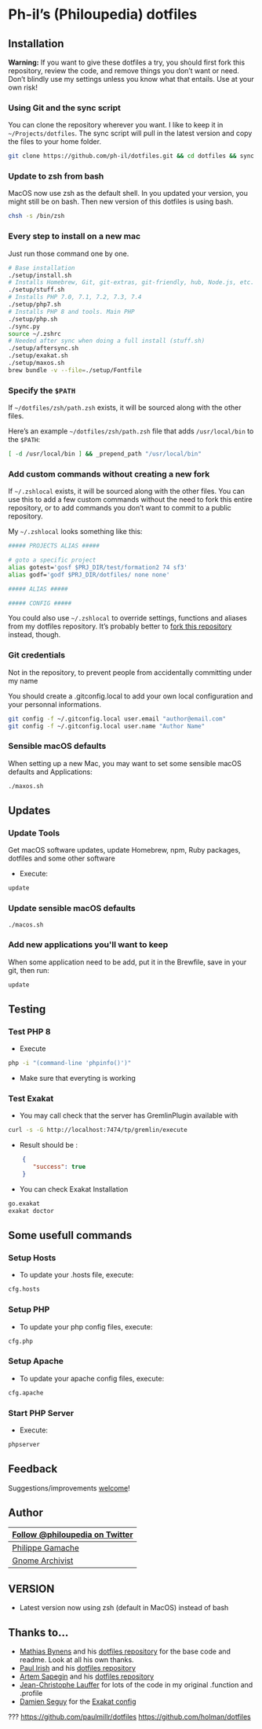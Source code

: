 # Ph-il’s (Philoupedia) dotfiles

## Installation

**Warning:** If you want to give these dotfiles a try, you should first fork this repository, review the code,
and remove things you don’t want or need. Don’t blindly use my settings unless you know what that entails.
Use at your own risk!

### Using Git and the sync script

You can clone the repository wherever you want. I like to keep it in `~/Projects/dotfiles`.
The sync script will pull in the latest version and copy the files to your home folder.

```bash
git clone https://github.com/ph-il/dotfiles.git && cd dotfiles && sync.py
```

### Update to zsh from bash

MacOS now use zsh as the default shell. In you updated your version, you might still be on bash. Then new version of
this dotfiles is using bash.

```bash
chsh -s /bin/zsh
```
### Every step to install on a new mac

Just run those command one by one.

```bash
# Base installation
./setup/install.sh
# Installs Homebrew, Git, git-extras, git-friendly, hub, Node.js, etc.
./setup/stuff.sh
# Installs PHP 7.0, 7.1, 7.2, 7.3, 7.4
./setup/php7.sh
# Installs PHP 8 and tools. Main PHP
./setup/php.sh
./sync.py
source ~/.zshrc
# Needed after sync when doing a full install (stuff.sh)
./setup/aftersync.sh
./setup/exakat.sh
./setup/maxos.sh
brew bundle -v --file=./setup/Fontfile
```

### Specify the `$PATH`

If `~/dotfiles/zsh/path.zsh` exists, it will be sourced along with the other files.

Here’s an example `~/dotfiles/zsh/path.zsh` file that adds `/usr/local/bin` to the `$PATH`:

```bash
[ -d /usr/local/bin ] && _prepend_path "/usr/local/bin"
```

### Add custom commands without creating a new fork

If `~/.zshlocal` exists, it will be sourced along with the other files. You can use this to add a few custom commands
without the need to fork this entire repository, or to add commands you don’t want to commit to a public repository.

My `~/.zshlocal` looks something like this:

```bash
##### PROJECTS ALIAS #####

# goto a specific project
alias gotest='gosf $PRJ_DIR/test/formation2 74 sf3'
alias godf='godf $PRJ_DIR/dotfiles/ none none'

##### ALIAS #####

##### CONFIG #####

```

You could also use `~/.zshlocal` to override settings, functions and aliases from my dotfiles repository.
It’s probably better to [fork this repository](https://github.com/ph-il/dotfiles/fork) instead, though.

### Git credentials

Not in the repository, to prevent people from accidentally committing under my name

You should create a .gitconfig.local to add your own local configuration and your personnal informations.

```bash
git config -f ~/.gitconfig.local user.email "author@email.com"
git config -f ~/.gitconfig.local user.name "Author Name"
```

### Sensible macOS defaults

When setting up a new Mac, you may want to set some sensible macOS defaults and Applications:

```bash
./maxos.sh
```

## Updates

### Update Tools

Get macOS software updates, update Homebrew, npm, Ruby packages, dotfiles and some other software

* Execute:
```sh
update
```

### Update sensible macOS defaults

```bash
./macos.sh
```

### Add new applications you'll want to keep

When some application need to be add, put it in the Brewfile, save in your git, then run:

```bash
update
```

## Testing

### Test PHP 8

* Execute
```sh
php -i "(command-line 'phpinfo()')"
```

* Make sure that everyting is working

### Test Exakat

* You may call check that the server has GremlinPlugin available with

```sh
curl -s -G http://localhost:7474/tp/gremlin/execute
```

* Result should be :

```json
    {
       "success": true
    }
```

* You can check Exakat Installation
```sh
go.exakat
exakat doctor
```

## Some usefull commands

### Setup Hosts

* To update your .hosts file, execute:
```sh
cfg.hosts
```

### Setup PHP

* To update your php config files, execute:
```sh
cfg.php
```

### Setup Apache

* To update your apache config files, execute:
```sh
cfg.apache
```

### Start PHP Server

* Execute:
```sh
phpserver
```

## Feedback

Suggestions/improvements
[welcome](https://github.com/ph-il/dotfiles/issues)!

## Author

[Follow @philoupedia on Twitter](http://twitter.com/philopedia/) |
--- |
[Philippe Gamache](https://ph-il.ca/) |
[Gnome Archivist](https://gnomearchiviste.ca/) |

## VERSION

* Latest version now using zsh (default in MacOS) instead of bash


## Thanks to…

* [Mathias Bynens](https://mathiasbynens.be/) and his [dotfiles repository](https://github.com/mathiasbynens/dotfiles)
    for the base code and readme. Look at all his own thanks.
* [Paul Irish](https://paulirish.com) and his [dotfiles repository](https://github.com/paulirish/dotfiles)
* [Artem Sapegin](https:/sapegin.me) and his [dotfiles repository](https://github.com/sapegin/dotfiles)
* [Jean-Christophe Lauffer](https://github.com/jclauffer) for lots of the code in my original .function and .profile
* [Damien Seguy](http://exakat.io) for the [Exakat config](https://github.com/dseguy)

???
https://github.com/paulmillr/dotfiles
https://github.com/holman/dotfiles
